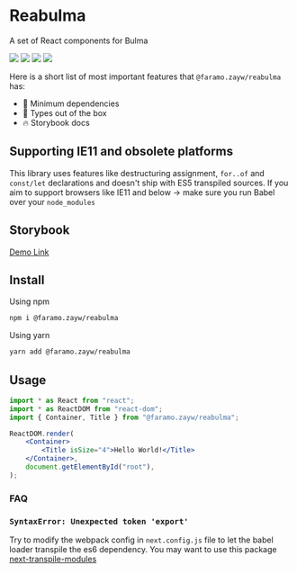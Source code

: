 # Reabulma

A set of React components for Bulma

![](https://badgen.net/bundlephobia/min/@faramo.zayw/reabulma)
![](https://badgen.net/npm/v/@faramo.zayw/reabulma)
![](https://badgen.net/npm/types/@faramo.zayw/reabulma)
![](https://badgen.net/bundlephobia/dependency-count/@faramo.zayw/reabulma)

Here is a short list of most important features that `@faramo.zayw/reabulma` has:

- 🚀 Minimum dependencies
- 🔨 Types out of the box
- 🔥 Storybook docs

## Supporting IE11 and obsolete platforms

This library uses features like destructuring assignment, `for..of` and `const/let` declarations and doesn't ship with ES5 transpiled sources. If you aim to support browsers like IE11 and below → make sure you run Babel over your `node_modules`

## Storybook

[Demo Link](https://reabulma.vercel.app/)

## Install

Using npm

```sh
npm i @faramo.zayw/reabulma
```

Using yarn

```sh
yarn add @faramo.zayw/reabulma
```

## Usage

```jsx
import * as React from "react";
import * as ReactDOM from "react-dom";
import { Container, Title } from "@faramo.zayw/reabulma";

ReactDOM.render(
	<Container>
		<Title isSize="4">Hello World!</Title>
	</Container>,
	document.getElementById("root"),
);
```

### FAQ

### `SyntaxError: Unexpected token 'export'`
Try to modify the webpack config in `next.config.js` file to let the babel loader transpile the es6 dependency. You may want to use this package [next-transpile-modules](https://github.com/martpie/next-transpile-modules#readme)

